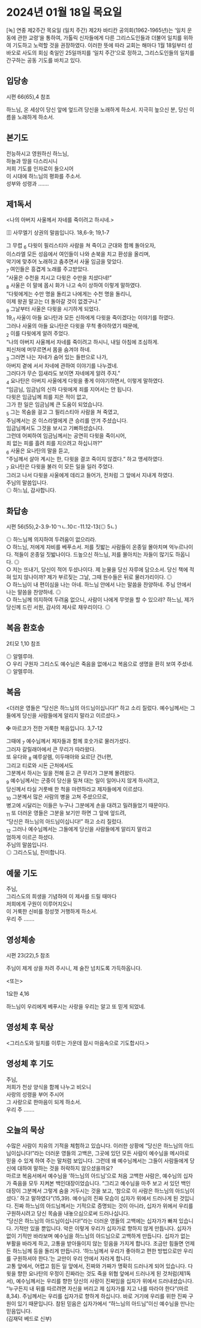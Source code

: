 # 2024년 01월 18일 목요일

[녹] 연중 제2주간 목요일 (일치 주간)
제2차 바티칸 공의회(1962-1965년)는 ‘일치 운동에 관한 교령’을 통하여, 가톨릭 신자들에게 다른 그리스도인들과 더불어 일치를 위하여 기도하고 노력할 것을 권장하였다. 이러한 뜻에 따라 교회는 해마다 1월 18일부터 성 바오로 사도의 회심 축일인 25일까지를 ‘일치 주간’으로 정하고, 그리스도인들의 일치를 간구하는 공동 기도를 바치고 있다.


## 입당송

시편 66(65),4 참조

하느님, 온 세상이 당신 앞에 엎드려 당신을 노래하게 하소서. 지극히 높으신 분, 당신 이름을 노래하게 하소서.  
  
## 본기도

전능하시고 영원하신 하느님,  
하늘과 땅을 다스리시니  
저희 기도를 인자로이 들으시어  
이 시대에 하느님의 평화를 주소서.  
성부와 성령과 …….  
  
## 제1독서

<나의 아버지 사울께서 자네를 죽이려고 하시네.>

▥ 사무엘기 상권의 말씀입니다. 18,6-9; 19,1-7

그 무렵 <sub>6</sub> 다윗이 필리스티아 사람을 쳐 죽이고 군대와 함께 돌아오자,  
이스라엘 모든 성읍에서 여인들이 나와 손북을 치고 환성을 올리며,  
악기에 맞추어 노래하고 춤추면서 사울 임금을 맞았다.  
<sub>7</sub> 여인들은 흥겹게 노래를 주고받았다.  
“사울은 수천을 치시고 다윗은 수만을 치셨다네!”  
<sub>8</sub> 사울은 이 말에 몹시 화가 나고 속이 상하여 이렇게 말하였다.  
“다윗에게는 수만 명을 돌리고 나에게는 수천 명을 돌리니,  
이제 왕권 말고는 더 돌아갈 것이 없겠구나.”  
<sub>9</sub> 그날부터 사울은 다윗을 시기하게 되었다.  
19,<sub>1</sub> 사울이 아들 요나탄과 모든 신하에게 다윗을 죽이겠다는 이야기를 하였다.  
그러나 사울의 아들 요나탄은 다윗을 무척 좋아하였기 때문에,  
<sub>2</sub> 이를 다윗에게 알려 주었다.  
“나의 아버지 사울께서 자네를 죽이려고 하시니, 내일 아침에 조심하게.  
피신처에 머무르면서 몸을 숨겨야 하네.  
<sub>3</sub> 그러면 나는 자네가 숨어 있는 들판으로 나가,  
아버지 곁에 서서 자네에 관하여 이야기를 나누겠네.  
그러다가 무슨 낌새라도 보이면 자네에게 알려 주지.”  
<sub>4</sub> 요나탄은 아버지 사울에게 다윗을 좋게 이야기하면서, 이렇게 말하였다.  
“임금님, 임금님의 신하 다윗에게 죄를 지어서는 안 됩니다.  
다윗은 임금님께 죄를 지은 적이 없고,  
그가 한 일은 임금님께 큰 도움이 되었습니다.  
<sub>5</sub> 그는 목숨을 걸고 그 필리스티아 사람을 쳐 죽였고,  
주님께서는 온 이스라엘에게 큰 승리를 안겨 주셨습니다.  
임금님께서도 그것을 보시고 기뻐하셨습니다.  
그런데 어찌하여 임금님께서는 공연히 다윗을 죽이시어,  
죄 없는 피를 흘려 죄를 지으려고 하십니까?”  
<sub>6</sub> 사울은 요나탄의 말을 듣고,  
“주님께서 살아 계시는 한, 다윗을 결코 죽이지 않겠다.” 하고 맹세하였다.  
<sub>7</sub> 요나탄은 다윗을 불러 이 모든 일을 일러 주었다.  
그러고 나서 다윗을 사울에게 데리고 들어가, 전처럼 그 앞에서 지내게 하였다.  
주님의 말씀입니다.  
◎ 하느님, 감사합니다.  
  
## 화답송

시편 56(55),2-3.9-10ㄱㄴ.10ㄷ-11.12-13(◎ 5ㄴ)

◎ 하느님께 의지하여 두려움이 없으리라.  
○ 하느님, 저에게 자비를 베푸소서. 저를 짓밟는 사람들이 온종일 몰아치며 억누르나이다. 적들이 온종일 짓밟나이다. 드높으신 하느님, 저를 몰아치는 자들이 많기도 하옵니다. ◎  
○ 저는 뜨내기, 당신이 적어 두셨나이다. 제 눈물을 당신 자루에 담으소서. 당신 책에 적혀 있지 않나이까? 제가 부르짖는 그날, 그때 원수들은 뒤로 물러가리이다. ◎  
○ 하느님이 내 편이심을 나는 아네. 하느님 안에서 나는 말씀을 찬양하네. 주님 안에서 나는 말씀을 찬양하네. ◎  
○ 하느님께 의지하여 두려움 없으니, 사람이 나에게 무엇을 할 수 있으랴? 하느님, 제가 당신께 드린 서원, 감사의 제사로 채우리이다. ◎  
  
## 복음 환호송

2티모 1,10 참조

◎ 알렐루야.  
○ 우리 구원자 그리스도 예수님은 죽음을 없애시고 복음으로 생명을 환히 보여 주셨네.  
◎ 알렐루야.  
  
## 복음

<더러운 영들은 “당신은 하느님의 아드님이십니다!” 하고 소리 질렀다. 예수님께서는 그들에게 당신을 사람들에게 알리지 말라고 이르셨다.>

✠ 마르코가 전한 거룩한 복음입니다. 3,7-12

그때에 <sub>7</sub> 예수님께서 제자들과 함께 호숫가로 물러가셨다.  
그러자 갈릴래아에서 큰 무리가 따라왔다.  
또 유다와 <sub>8</sub> 예루살렘, 이두매아와 요르단 건너편,  
그리고 티로와 시돈 근처에서도  
그분께서 하시는 일을 전해 듣고 큰 무리가 그분께 몰려왔다.  
<sub>9</sub> 예수님께서는 군중이 당신을 밀쳐 대는 일이 일어나지 않게 하시려고,  
당신께서 타실 거룻배 한 척을 마련하라고 제자들에게 이르셨다.  
<sub>10</sub> 그분께서 많은 사람의 병을 고쳐 주셨으므로,  
병고에 시달리는 이들은 누구나 그분에게 손을 대려고 밀려들었기 때문이다.  
<sub>11</sub> 또 더러운 영들은 그분을 보기만 하면 그 앞에 엎드려,  
“당신은 하느님의 아드님이십니다!” 하고 소리 질렀다.  
<sub>12</sub> 그러나 예수님께서는 그들에게 당신을 사람들에게 알리지 말라고  
엄하게 이르곤 하셨다.  
주님의 말씀입니다.  
◎ 그리스도님, 찬미합니다.  
  
## 예물 기도

주님,  
그리스도의 희생을 기념하여 이 제사를 드릴 때마다  
저희에게 구원이 이루어지오니  
이 거룩한 신비를 정성껏 거행하게 하소서.  
우리 주 …….  
  
## 영성체송

시편 23(22),5 참조

주님이 제게 상을 차려 주시니, 제 술잔 넘치도록 가득하옵니다.  
  
<또는>  
  
1요한 4,16  
  
하느님이 우리에게 베푸시는 사랑을 우리는 알고 또 믿게 되었네.  
## 영성체 후 묵상

<그리스도와 일치를 이루는 가운데 잠시 마음속으로 기도합시다.>  
## 영성체 후 기도

주님,  
저희가 천상 양식을 함께 나누고 비오니  
사랑의 성령을 부어 주시어  
그 사랑으로 한마음이 되게 하소서.  
우리 주 …….  
  
## 오늘의 묵상

수많은 사람이 치유의 기적을 체험하고 있습니다. 이러한 상황에 “당신은 하느님의 아드님이십니다!”라는 더러운 영들의 고백은, 그곳에 있던 모든 사람이 예수님을 메시아로 믿을 수 있게 하여 주는 말처럼 보입니다. 그런데 왜 예수님께서는 그들이 사람들에게 당신에 대하여 말하는 것을 허락하지 않으셨을까요?  
마르코 복음서에서 예수님을 ‘하느님의 아드님’으로 처음 고백한 사람은, 예수님의 십자가 죽음을 모두 지켜본 백인대장이었습니다. “그리고 예수님을 마주 보고 서 있던 백인대장이 그분께서 그렇게 숨을 거두시는 것을 보고, ‘참으로 이 사람은 하느님의 아드님이셨다.’ 하고 말하였다”(15,39). 예수님의 진짜 모습이 십자가 위에서 드러나게 된 것입니다. 진짜 하느님의 아드님께서는 기적으로 증명되는 것이 아니라, 십자가 위에서 우리를 구원하시려고 당신 목숨을 내놓으심으로써 드러나십니다.  
“당신은 하느님의 아드님이십니다!”라는 더러운 영들의 고백에는 십자가가 빠져 있습니다. 기적만 있을 뿐입니다. 악은 이렇게 우리가 십자가로 향하지 않게 만듭니다. 십자가 없이 기적만 바라보며 예수님을 하느님의 아드님으로 고백하게 만듭니다. 십자가 없는 부활을 바라게 하고, 고통을 받아들이지 않는 믿음을 가지게 합니다. 조금만 힘들면 언제든 하느님께 등을 돌리게 만듭니다. ‘하느님께서 우리가 좋아하고 편한 방법으로만 우리를 구원하셔야 한다.’는 교만이 우리 안에서 자라게 합니다.  
고통 앞에서, 어렵고 힘든 일 앞에서, 진짜와 가짜가 명확히 드러나게 되어 있습니다. 다윗을 향한 요나탄의 우정이 진짜라는 것도 죽을 위협 앞에서 드러나게 된 것처럼(제1독서), 예수님께서는 우리를 향한 당신의 사랑이 진짜임을 십자가 위에서 드러내셨습니다. “누구든지 내 뒤를 따르려면 자신을 버리고 제 십자가를 지고 나를 따라야 한다”(마르 8,34). 주님께서는 우리를 십자가로 향하게 하십니다. 바로 거기에 우리를 위한 진짜 구원이 있기 때문입니다. 참된 믿음은 십자가에서 “하느님의 아드님”이신 예수님을 만나는 믿음입니다.  
(김재덕 베드로 신부)
